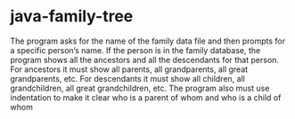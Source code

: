 # java-family-tree

The program asks for the name of the family data file and then prompts for a specific
person’s name. If the person is in the family database, the program shows all the
ancestors and all the descendants for that person. For ancestors it must show all parents,
all grandparents, all great grandparents, etc. For descendants it must show all children,
all grandchildren, all great grandchildren, etc. The program also must use indentation to
make it clear who is a parent of whom and who is a child of whom
